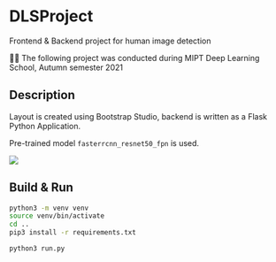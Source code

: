 # DLSProject

Frontend & Backend project for human image detection

:student: The following project was conducted during MIPT Deep Learning School, Autumn semester 2021

## Description

Layout is created using Bootstrap Studio, backend is written as a Flask Python Application.

Pre-trained model `fasterrcnn_resnet50_fpn` is used.

![](etc/web.png)

## Build & Run

```bash
python3 -m venv venv
source venv/bin/activate
cd ..
pip3 install -r requirements.txt

python3 run.py
```